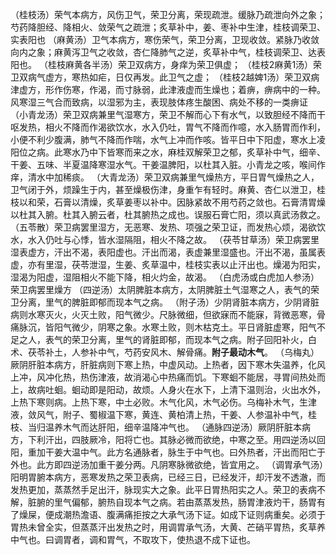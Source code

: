（桂枝汤）荣气本病方，风伤卫气，荣卫分离，荣现疏泄。缓脉乃疏泄向外之象；芍药降胆经、降相火、敛荣气之疏泄；炙草补中，姜、枣补中生津，桂枝调荣卫、实表阳也
（麻黄汤）卫气本病方，寒伤荣气，荣卫分离，卫现收敛。紧脉乃收敛向内之象；麻黄泻卫气之收敛，杏仁降肺气之逆，炙草补中气，桂枝调荣卫、达表阳也。
（桂枝麻黄各半汤）荣卫双病方，身痒为荣卫俱虚；
（桂枝2麻黄1汤）荣卫双病气虚方，寒热如疟，日仅再发。此卫气之虚；
（桂枝2越婢1汤）荣卫双病津虚方，形作伤寒，作渴，而寸脉弱，此津液虚而生燥也；着痹，痹病中的一种。风寒湿三气合而致病，以湿邪为主，表现肢体疼生酸困、病处不移的一类痹证
（小青龙汤）荣卫双病兼里气湿寒方，荣卫不解而心下有水气，以致胆经不降而干呕发热，相火不降而作渴欲饮水，水入仍吐，胃气不降而作噫，水入肠胃而作利，小便不利少腹满，肺气不降而作喘，水气上冲而作咳。皆平日中下阳虚，寒水上凌阳位之病。此寒水乃中下皆寒而来之水，麻桂双解荣卫之郁，炙草补中气，细辛、干姜、五味、半夏温降寒湿水气。干姜温脾阳，以杜其入脏。小青龙之咳，喉间作痒，清水中加稀痰。
（大青龙汤）荣卫双病兼里气燥热方，平日胃气燥热之人，卫气闭于外，烦躁生于内，甚至燥极伤津，身重乍有轻时。麻黄、杏仁以泄卫，桂枝以和荣，石膏以清燥，炙草姜枣以补中。因脉紧故不用芍药之敛也。石膏清胃燥以杜其入腑。杜其入腑云者，杜其腑热之成也。误服石膏亡阳，须以真武汤救之。
（五苓散）荣卫病罢里湿方，无恶寒、发热、项强之荣卫证，而发热心烦，渴欲饮水，水入仍吐与心悸，皆水湿隔阻，相火不降之故。
（茯苓甘草汤）荣卫病罢里湿表虚方，汗出不渴，表阳虚也。汗出而渴，表虚兼里湿盛也。汗出不渴，虽属表虚，亦有里湿，茯苓泄湿，生姜、炙草温中，桂枝实表以止汗出也。燥渴为阳实，湿渴为阳虚，湿阻相火不能下降，相火灼金，故渴。
（白虎汤或白虎加人参汤）荣卫病罢里燥方
（四逆汤）太阴脾脏本病方，太阴脾脏土气湿寒之人，表气的荣卫分离，里气的脾脏即郁而现本气之病。
（附子汤）少阴肾脏本病方，少阴肾脏病则水寒灭火，火灭土败，阳气微少。尺脉微细，但欲寐而不能寐，背微恶寒，骨痛脉沉，皆阳气微少，阴寒之象。水寒土败，则木枯克土。平日肾脏虚寒，阳气不足之人，表气的荣卫分离，里气的肾脏即郁，而现本气之病。附子回阳补火，白术、茯苓补土，人参补中气，芍药安风木、解骨痛。**附子最动木气**。
（乌梅丸）厥阴肝脏本病方，肝脏病则下寒上热，中虚风动。上热者，因下寒木失温养，化风上冲，风冲化热，热伤津液，故消渴心中热痛而饥。下寒蛔不能居，寻胃间热处而上，故病吐蛔。蛔动即是阳动，故烦。人身火在水下，上清下温则治，火出水外，上热下寒则病。上热下寒，中土必败。木气化风，木气必伤。乌梅补木气，生津液，敛风气，附子、蜀椒温下寒，黄连、黄柏清上热，干姜、人参温补中气，桂枝、当归温养木气而达肝阳，细辛温降冲气也。
（通脉四逆汤）厥阴肝脏本病方，下利汗出，四肢厥冷，阳将亡也。其脉必微而欲绝，中寒之至。用四逆汤以回阳，重加干姜大温中气。此方名通脉者，脉生于中气也。曰外热者，汗出而阳亡于外也。此方即四逆汤加重干姜分两。凡阴寒脉微欲绝，皆宜用之。
（调胃承气汤）阳明胃腑本病方，恶寒发热之荣卫表病，已经三日，已经发汗，却汗发不透澈，而发热更加，蒸蒸然手足出汗，脉现实大之象。此平日胃热阳实之人。荣卫的表病不解，脏腑的里气偏郁，腑热自现本气之病。若由蒸蒸发热，肠胃津液灼干，肠胃有了燥屎，便成潮热澹语、腹满痛拒按之大承气汤下证。如成下证则病重矣。必须于胃热未曾全实，但蒸蒸汗出发热之时，用调胃承气汤，大黄、芒硝平胃热，炙草养中气也。曰调胃者，调和胃气，不取攻下，使热退不成下证也。
























